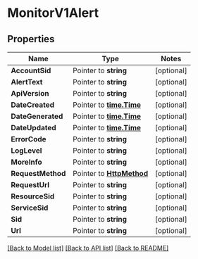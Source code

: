 # MonitorV1Alert

## Properties
Name | Type | Notes
------------ | ------------- | -------------
**AccountSid** | Pointer to **string** | [optional] 
**AlertText** | Pointer to **string** | [optional] 
**ApiVersion** | Pointer to **string** | [optional] 
**DateCreated** | Pointer to [**time.Time**](time.Time.md) | [optional] 
**DateGenerated** | Pointer to [**time.Time**](time.Time.md) | [optional] 
**DateUpdated** | Pointer to [**time.Time**](time.Time.md) | [optional] 
**ErrorCode** | Pointer to **string** | [optional] 
**LogLevel** | Pointer to **string** | [optional] 
**MoreInfo** | Pointer to **string** | [optional] 
**RequestMethod** | Pointer to [**HttpMethod**](http_method.md) | [optional] 
**RequestUrl** | Pointer to **string** | [optional] 
**ResourceSid** | Pointer to **string** | [optional] 
**ServiceSid** | Pointer to **string** | [optional] 
**Sid** | Pointer to **string** | [optional] 
**Url** | Pointer to **string** | [optional] 

[[Back to Model list]](../README.md#documentation-for-models) [[Back to API list]](../README.md#documentation-for-api-endpoints) [[Back to README]](../README.md)


